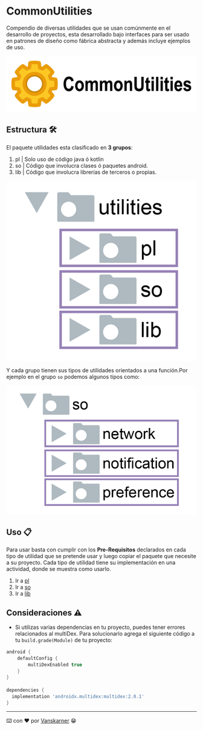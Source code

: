 # CommonUtilities

Compendio de diversas utilidades que se usan comúnmente en el desarrollo de proyectos, esta desarrollado bajo interfaces para ser usado en patrones de diseño como fábrica abstracta y además incluye ejemplos de uso.

![alt text](https://github.com/vanskarner/CommunUtilidades/blob/master/info/pp4.jpg)

## Estructura :hammer_and_wrench:

El paquete utilidades esta clasificado en **3 grupos**:

1. pl  | Solo uso de código java ó kotlin
2. so  | Código que involucra clases ó paquetes android.
3. lib | Código que involucra librerías de terceros o propias.

![alt text](https://github.com/vanskarner/CommunUtilidades/blob/master/info/pp1.png)

Y cada grupo tienen sus tipos de utilidades orientados a una función.Por ejemplo en el grupo `so` podemos algunos tipos como:

![alt text](https://github.com/vanskarner/CommunUtilidades/blob/master/info/pp2.png)

## Uso :clipboard:

Para usar basta con cumplir con los **Pre-Requisitos** declarados en cada tipo de utilidad que se pretende usar y luego copiar el paquete que necesite a su proyecto.
Cada tipo de utilidad tiene su implementación en una actividad, donde se muestra como usarlo.

1. Ir a [pl](https://github.com/vanskarner/CommunUtilidades/blob/master/info/README_PL.md)
2. Ir a [so](https://github.com/vanskarner/CommunUtilidades/blob/master/info/README_SO.md)
3. Ir a [lib](https://github.com/vanskarner/CommunUtilidades/blob/master/info/README_LIB.md)

## Consideraciones :warning:
* Si utilizas varias dependencias en tu proyecto, puedes tener errores relacionados al multiDex. Para solucionarlo agrega el siguiente código a tu `build.grade(Module)` de tu proyecto:

```gradle
android {		
    defaultConfig {        
        multiDexEnabled true        
    }		
}

dependencies {  
  implementation 'androidx.multidex:multidex:2.0.1'  
}
```
---
:keyboard: con :heart: por [Vanskarner](https://github.com/vanskarner)  :grin:
